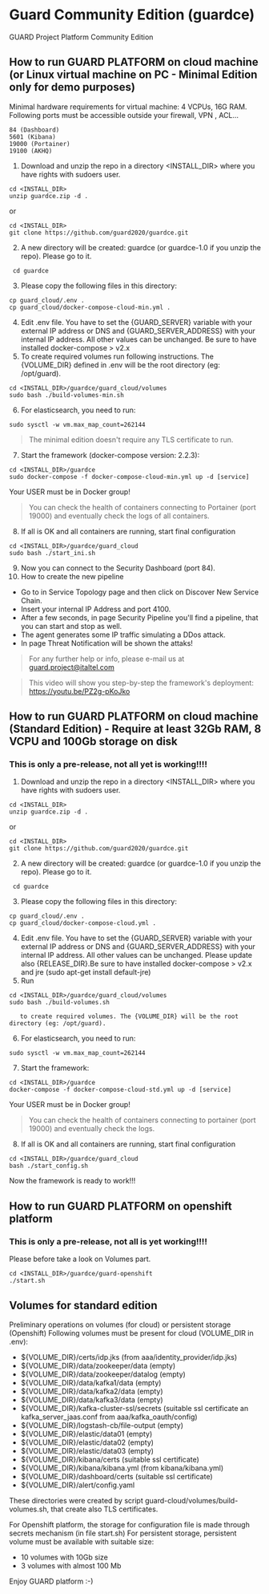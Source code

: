 # Guard Community Edition (guardce)
GUARD Project Platform Community Edition 


## How to run GUARD PLATFORM on cloud machine (or Linux virtual machine on PC - Minimal Edition only for demo purposes)

Minimal hardware requirements for virtual machine: 4 VCPUs, 16G RAM. 
Following ports must be accessible outside your firewall, VPN , ACL...
```
84 (Dashboard)
5601 (Kibana)
19000 (Portainer)
19100 (AKHQ)
```

1) Download and unzip the repo in a directory <INSTALL_DIR> where you have rights with sudoers user.
```console 
cd <INSTALL_DIR>
unzip guardce.zip -d .
```
or
```console
cd <INSTALL_DIR>
git clone https://github.com/guard2020/guardce.git
```
2) A new directory will be created: guardce (or guardce-1.0 if you unzip the repo). Please go to it.
```console
 cd guardce
```
3) Please copy the following files in this directory:
```console
cp guard_cloud/.env .
cp guard_cloud/docker-compose-cloud-min.yml .
```
4) Edit .env file. You have to set the {GUARD_SERVER} variable with your external IP address or DNS and {GUARD_SERVER_ADDRESS} with your internal IP address. All other values can be unchanged. Be sure to have installed docker-compose > v2.x
6) To create required volumes run following instructions. The {VOLUME_DIR} defined in .env will be the root directory (eg: /opt/guard).
```console
cd <INSTALL_DIR>/guardce/guard_cloud/volumes
sudo bash ./build-volumes-min.sh
```
6) For elasticsearch, you need to run:
```console
sudo sysctl -w vm.max_map_count=262144
```
>The minimal edition doesn't require any TLS certificate to run. 
7) Start the framework (docker-compose version: 2.2.3):
```console
cd <INSTALL_DIR>/guardce
sudo docker-compose -f docker-compose-cloud-min.yml up -d [service] 
```
Your USER must be in Docker group!
> You can check the health of containers connecting to Portainer (port 19000) and eventually check the logs of all containers.
8) If all is OK and all containers are running, start final configuration
```console
cd <INSTALL_DIR>/guardce/guard_cloud
sudo bash ./start_ini.sh
```

9) Now you can connect to the Security Dashboard (port 84).
10) How to create the new pipeline
* Go to in Service Topology page and then click on Discover New Service Chain. 
* Insert your internal IP Address and port 4100. 
* After a few seconds, in page Security Pipeline you'll find a pipeline, that you can start and stop as well.
* The agent generates some IP traffic simulating a DDos attack.
* In page Threat Notification will be shown the attaks! 

> For any further help or info, please e-mail us at guard.project@italtel.com

> This video will show you step-by-step the framework's deployment:  https://youtu.be/PZ2g-pKoJko

## How to run GUARD PLATFORM on cloud machine (Standard Edition) - Require at least 32Gb RAM, 8 VCPU and 100Gb storage on disk
### This is only a pre-release, not all yet is working!!!!
1) Download and unzip the repo in a directory <INSTALL_DIR> where you have rights with sudoers user.
```console 
cd <INSTALL_DIR>
unzip guardce.zip -d .
```
or
```console
cd <INSTALL_DIR>
git clone https://github.com/guard2020/guardce.git
```
2) A new directory will be created: guardce (or guardce-1.0 if you unzip the repo). Please go to it.
```console
 cd guardce
```
3) Please copy the following files in this directory:
```console
cp guard_cloud/.env .
cp guard_cloud/docker-compose-cloud.yml .
```
4) Edit .env file. You have to set the {GUARD_SERVER} variable with your external IP address or DNS and {GUARD_SERVER_ADDRESS} with your internal IP address. All other values can be unchanged. Please update also {RELEASE_DIR}.Be sure to have installed docker-compose > v2.x and jre (sudo apt-get install default-jre)
5) Run 
```console
cd <INSTALL_DIR>/guardce/guard_cloud/volumes
sudo bash ./build-volumes.sh
```
       to create required volumes. The {VOLUME_DIR} will be the root directory (eg: /opt/guard).
6) For elasticsearch, you need to run:
```console
sudo sysctl -w vm.max_map_count=262144
```
7) Start the framework:
```console
cd <INSTALL_DIR>/guardce
docker-compose -f docker-compose-cloud-std.yml up -d [service]
```
Your USER must be in Docker group!
> You can check the health of containers connecting to portainer (port 19000) and eventually check the logs.
8) If all is OK and all containers are running, start final configuration
```console
cd <INSTALL_DIR>/guardce/guard_cloud
bash ./start_config.sh
```
Now the framework is ready to work!!!


## How to run GUARD PLATFORM on openshift platform
### This is only a pre-release, not all is yet working!!!!
Please before take a look on Volumes part.

```console
cd <INSTALL_DIR>/guardce/guard-openshift
./start.sh
```


## Volumes for standard edition

Preliminary operations on volumes (for cloud) or persistent storage (Openshift)
Following volumes must be present for cloud (VOLUME_DIR in .env):
- ${VOLUME_DIR}/certs/idp.jks (from aaa/identity_provider/idp.jks)
- ${VOLUME_DIR}/data/zookeeper/data (empty)
- ${VOLUME_DIR}/data/zookeeper/datalog (empty)
- ${VOLUME_DIR}/data/kafka1/data (empty)
- ${VOLUME_DIR}/data/kafka2/data (empty)
- ${VOLUME_DIR}/data/kafka3/data (empty)
- ${VOLUME_DIR}/kafka-cluster-ssl/secrets (suitable ssl certificate an kafka_server_jaas.conf from aaa/kafka_oauth/config)
- ${VOLUME_DIR}/logstash-cb/file-output (empty)
- ${VOLUME_DIR}/elastic/data01 (empty)
- ${VOLUME_DIR}/elastic/data02 (empty)
- ${VOLUME_DIR}/elastic/data03 (empty)
- ${VOLUME_DIR}/kibana/certs (suitable ssl certificate)
- ${VOLUME_DIR}/kibana/kibana.yml (from kibana/kibana.yml)
- ${VOLUME_DIR}/dashboard/certs (suitable ssl certificate)
- ${VOLUME_DIR}/alert/config.yaml

These directories were created by script guard-cloud/volumes/build-volumes.sh, that create also TLS certificates.

For Openshift platform, the storage for configuration file is made through secrets mechanism (in file start.sh)
For persistent storage, persistent volume must be available with suitable size:
- 10 volumes with 10Gb size
- 3 volumes with almost 100 Mb



Enjoy GUARD platform :-)
